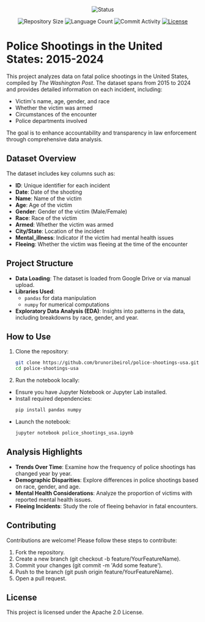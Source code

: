<p align="center">
  <img
    src="https://img.shields.io/badge/Status-Finished%20-green?style=flat-square"
    alt="Status"
  />
</p>

<p align="center">
  <img
    src="https://img.shields.io/github/repo-size/brunoribeirol/police_shootings_usa?style=flat"
    alt="Repository Size"
  />
  <img
    src="https://img.shields.io/github/languages/count/brunoribeirol/police_shootings_usa?style=flat&logo=python"
    alt="Language Count"
  />
  <img
    src="https://img.shields.io/github/commit-activity/t/brunoribeirol/police_shootings_usa?style=flat&logo=github"
    alt="Commit Activity"
  />
  <a href="LICENSE.md"
    ><img
      src="https://img.shields.io/github/license/brunoribeirol/police_shootings_usa"
      alt="License"
  /></a>
</p>

# Police Shootings in the United States: 2015-2024

This project analyzes data on fatal police shootings in the United States, compiled by *The Washington Post*. The dataset spans from 2015 to 2024 and provides detailed information on each incident, including:

- Victim's name, age, gender, and race  
- Whether the victim was armed  
- Circumstances of the encounter  
- Police departments involved  

The goal is to enhance accountability and transparency in law enforcement through comprehensive data analysis.

## Dataset Overview

The dataset includes key columns such as:

- **ID**: Unique identifier for each incident  
- **Date**: Date of the shooting  
- **Name**: Name of the victim  
- **Age**: Age of the victim  
- **Gender**: Gender of the victim (Male/Female)  
- **Race**: Race of the victim  
- **Armed**: Whether the victim was armed  
- **City/State**: Location of the incident  
- **Mental_illness**: Indicator if the victim had mental health issues  
- **Fleeing**: Whether the victim was fleeing at the time of the encounter  

## Project Structure

- **Data Loading**: The dataset is loaded from Google Drive or via manual upload.  
- **Libraries Used**:  
  - `pandas` for data manipulation  
  - `numpy` for numerical computations  
- **Exploratory Data Analysis (EDA)**: Insights into patterns in the data, including breakdowns by race, gender, and year.  

## How to Use

1. Clone the repository:
   ```bash
   git clone https://github.com/brunoribeirol/police-shootings-usa.git
   cd police-shootings-usa
   ```
   
2. Run the notebook locally:
- Ensure you have Jupyter Notebook or Jupyter Lab installed.
- Install required dependencies:
  ```bash
  pip install pandas numpy
  ```
- Launch the notebook:
  ```bash
  jupyter notebook police_shootings_usa.ipynb
  ```
    
## Analysis Highlights
- **Trends Over Time**: Examine how the frequency of police shootings has changed year by year.
- **Demographic Disparities**: Explore differences in police shootings based on race, gender, and age.
- **Mental Health Considerations**: Analyze the proportion of victims with reported mental health issues.
- **Fleeing Incidents**: Study the role of fleeing behavior in fatal encounters.

## Contributing
Contributions are welcome! Please follow these steps to contribute:
1. Fork the repository.
2. Create a new branch (git checkout -b feature/YourFeatureName).
3. Commit your changes (git commit -m 'Add some feature').
4. Push to the branch (git push origin feature/YourFeatureName).
5. Open a pull request.
   
## License
This project is licensed under the Apache 2.0 License.


